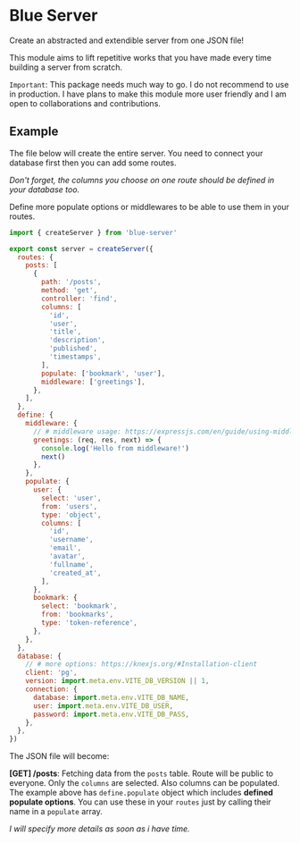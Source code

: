 # Blue Server

Create an abstracted and extendible server from one JSON file!

This module aims to lift repetitive works that you have made every time building a server from scratch.

`Important`: This package needs much way to go. I do not recommend to use in production. I have plans to make this module more user friendly and I am open to collaborations and contributions.

## Example

The file below will create the entire server. You need to connect your database first then you can add some routes.

_Don't forget, the columns you choose on one route should be defined in your database too._

Define more populate options or middlewares to be able to use them in your routes.

```js
import { createServer } from 'blue-server'

export const server = createServer({
  routes: {
    posts: [
      {
        path: '/posts',
        method: 'get',
        controller: 'find',
        columns: [
          'id',
          'user',
          'title',
          'description',
          'published',
          'timestamps',
        ],
        populate: ['bookmark', 'user'],
        middleware: ['greetings'],
      },
    ],
  },
  define: {
    middleware: {
      // # middleware usage: https://expressjs.com/en/guide/using-middleware.html
      greetings: (req, res, next) => {
        console.log('Hello from middleware!')
        next()
      },
    },
    populate: {
      user: {
        select: 'user',
        from: 'users',
        type: 'object',
        columns: [
          'id',
          'username',
          'email',
          'avatar',
          'fullname',
          'created_at',
        ],
      },
      bookmark: {
        select: 'bookmark',
        from: 'bookmarks',
        type: 'token-reference',
      },
    },
  },
  database: {
    // # more options: https://knexjs.org/#Installation-client
    client: 'pg',
    version: import.meta.env.VITE_DB_VERSION || 1,
    connection: {
      database: import.meta.env.VITE_DB_NAME,
      user: import.meta.env.VITE_DB_USER,
      password: import.meta.env.VITE_DB_PASS,
    },
  },
})
```

The JSON file will become:

**[GET] /posts**: Fetching data from the `posts` table.
Route will be public to everyone. Only the `columns` are selected.
Also columns can be populated. The example above has `define.populate` object which includes **defined populate options**. You can use these in your `routes` just by calling their name in a `populate` array.

_I will specify more details as soon as i have time._

<!--
- _[GET]_ /posts/count -> get count from `posts` table. public to everyone.
- _[GET]_ /posts/:id -> get one result from `posts` table. public to everyone.
- _[PUT]_ /posts/:id -> update one entry from `posts` table. only owner can update.
- _[DELETE]_ /posts/:id -> delete one entry from `posts` table. only owner can delete.
- _[POST]_ /posts -> create one entry from `posts` table. only authorized users can create.
-->
